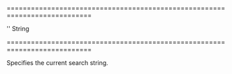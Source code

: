 ===========================================================================
<!--default-->''<!--/default-->
<!--type-->String<!--/type-->
===========================================================================

<!--shortDescription-->
Specifies the current search string.
<!--/shortDescription-->

<!--fullDescription-->

<!--/fullDescription-->